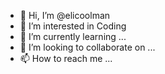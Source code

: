 - 👋 Hi, I’m @elicoolman
- 👀 I’m interested in Coding
- 🌱 I’m currently learning ...
- 💞️ I’m looking to collaborate on ...
- 📫 How to reach me ...

<!---
elicoolman/elicoolman is a ✨ special ✨ repository because its `README.md` (this file) appears on your GitHub profile.
You can click the Preview link to take a look at your changes.
--->
